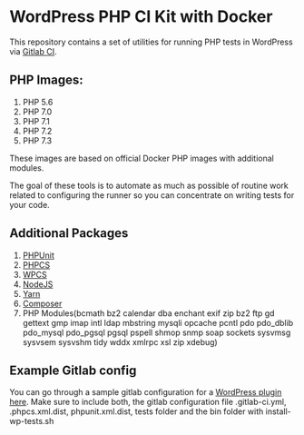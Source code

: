 # WordPress PHP CI Kit with Docker

This repository contains a set of utilities for running PHP tests in WordPress via [Gitlab CI](https://about.gitlab.com/gitlab-ci/).

## PHP Images:

1. PHP 5.6
1. PHP 7.0
1. PHP 7.1
1. PHP 7.2
1. PHP 7.3

These images are based on official Docker PHP images with additional modules.

The goal of these tools is to automate as much as possible of routine work related to configuring the runner so you can concentrate on writing tests for your code.

## Additional Packages

1. [PHPUnit](https://github.com/sebastianbergmann/phpunit)
1. [PHPCS](https://github.com/squizlabs/PHP_CodeSniffer)
1. [WPCS](https://github.com/WordPress-Coding-Standards/WordPress-Coding-Standards)
1. [NodeJS](https://github.com/nodejs/node)
1. [Yarn](https://github.com/yarnpkg/yarn)
1. [Composer](https://github.com/composer/composer)
1. PHP Modules(bcmath bz2 calendar dba enchant exif zip bz2 ftp gd gettext gmp imap intl ldap mbstring mysqli opcache pcntl pdo pdo_dblib pdo_mysql pdo_pgsql pgsql pspell shmop snmp soap sockets sysvmsg sysvsem sysvshm tidy wddx xmlrpc xsl zip xdebug)

## Example Gitlab config

You can go through a sample gitlab configuration for a [WordPress plugin here](https://gitlab.com/gagan0123/barebone-plugin/).
Make sure to include both, the gitlab configuration file .gitlab-ci.yml, .phpcs.xml.dist, phpunit.xml.dist, tests folder and the bin folder with install-wp-tests.sh